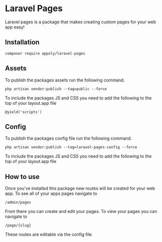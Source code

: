 # Laravel Pages

Laravel pages is a package that makes creating custom pages for your web app easy!

## Installation

    composer require appoly/laravel-pages


## Assets

To publish the packages assets run the following command.

    php artisan vendor:publish --tag=public --force

To include the packages JS and CSS you need to add the following to the top of your layout.app file

    @yield('scripts')

## Config

To publish the packages config file run the following command.

    php artisan vendor:publish --tag=laravel-pages-config --force

To include the packages JS and CSS you need to add the following to the top of your layout.app file

## How to use

Once you've installed this package new routes will be created for your web app.
To see all of your apps pages navigate to

    /admin/pages

From there you can create and edit your pages. To view your pages you can navigate to

    /page/{slug}

These routes are editable via the config file.
